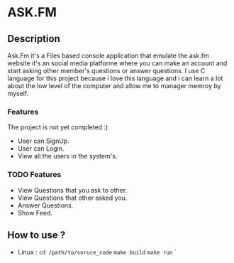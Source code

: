 # ASK.FM 

## Description  

Ask.Fm it's a Files based console application that emulate the ask.fm website it's an social media platforme where you can make an account and start asking other member's questions or answer questions. I use C language for this project because i love this language and i can learn a lot about the low level of the computer and allow me to manager memroy by myself. 
### Features 

The project is not yet completed :)  

- User can SignUp. 
- User can Login.
- View all the users in the system's.

### TODO Features 

- View Questions that you ask to other.
- View Questions that other asked you.
- Answer Questions.
- Show Feed.

## How to use ? 

- Linux :
    `cd /path/to/soruce_code`
    `make build`
    `make run`
    `
    

